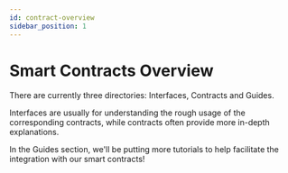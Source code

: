 ```yaml
---
id: contract-overview 
sidebar_position: 1
---
```


# Smart Contracts Overview

There are currently three directories: Interfaces, Contracts and Guides.

Interfaces are usually for understanding the rough usage of the corresponding contracts, while contracts often provide more in-depth explanations.

In the Guides section, we'll be putting more tutorials to help facilitate the integration with our smart contracts!
